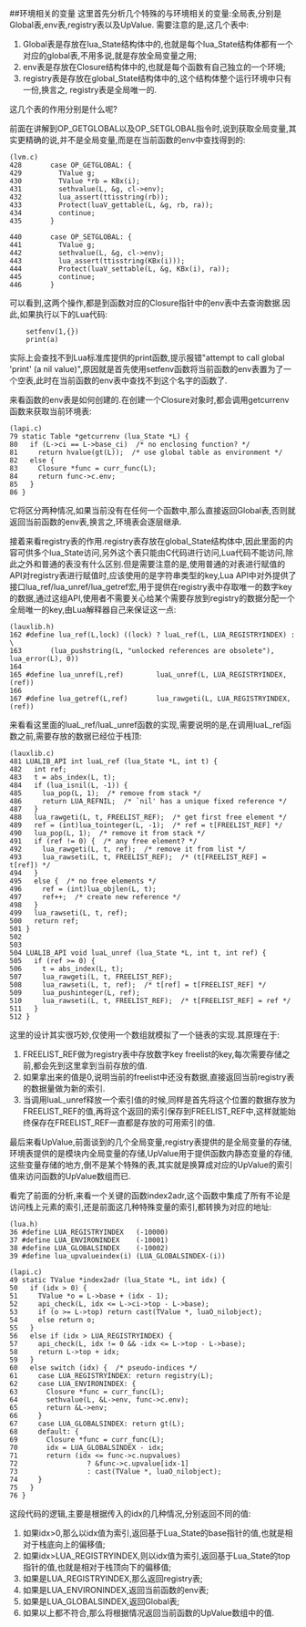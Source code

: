 ##环境相关的变量
这里首先分析几个特殊的与环境相关的变量:全局表,分别是Global表,env表,registry表以及UpValue.
需要注意的是,这几个表中:

1.	Global表是存放在lua\_State结构体中的,也就是每个lua\_State结构体都有一个对应的global表,不用多说,就是存放全局变量之用;
2.	env表是存放在Closure结构体中的,也就是每个函数有自己独立的一个环境;
3.	registry表是存放在global\_State结构体中的,这个结构体整个运行环境中只有一份,换言之, registry表是全局唯一的.

这几个表的作用分别是什么呢?

前面在讲解到OP\_GETGLOBAL以及OP\_SETGLOBAL指令时,说到获取全局变量,其实更精确的说,并不是全局变量,而是在当前函数的env中查找得到的:

```
(lvm.c)
428       case OP_GETGLOBAL: {
429         TValue g;
430         TValue *rb = KBx(i);
431         sethvalue(L, &g, cl->env);
432         lua_assert(ttisstring(rb));
433         Protect(luaV_gettable(L, &g, rb, ra));
434         continue;
435       }

440       case OP_SETGLOBAL: {
441         TValue g;
442         sethvalue(L, &g, cl->env);
443         lua_assert(ttisstring(KBx(i)));
444         Protect(luaV_settable(L, &g, KBx(i), ra));
445         continue;
446       }
```

可以看到,这两个操作,都是到函数对应的Closure指针中的env表中去查询数据.因此,如果执行以下的Lua代码:

```
	setfenv(1,{})
	print(a)
```

实际上会查找不到Lua标准库提供的print函数,提示报错"attempt to call global 'print' (a nil value)",原因就是首先使用setfenv函数将当前函数的env表置为了一个空表,此时在当前函数的env表中查找不到这个名字的函数了.

来看函数的env表是如何创建的.在创建一个Closure对象时,都会调用getcurrenv函数来获取当前环境表:

```
(lapi.c)
79 static Table *getcurrenv (lua_State *L) {
80   if (L->ci == L->base_ci)  /* no enclosing function? */
81     return hvalue(gt(L));  /* use global table as environment */
82   else {
83     Closure *func = curr_func(L);
84     return func->c.env;
85   }
86 }
```

它将区分两种情况,如果当前没有在任何一个函数中,那么直接返回Global表,否则就返回当前函数的env表,换言之,环境表会逐层继承.

接着来看registry表的作用.registry表存放在global\_State结构体中,因此里面的内容可供多个lua\_State访问,另外这个表只能由C代码进行访问,Lua代码不能访问,除此之外和普通的表没有什么区别.但是需要注意的是,使用普通的对表进行赋值的API对registry表进行赋值时,应该使用的是字符串类型的key,Lua API中对外提供了接口lua\_ref/lua\_unref/lua\_getref宏,用于提供在registry表中存取唯一的数字key的数据,通过这组API,使用者不需要关心给某个需要存放到registry的数据分配一个全局唯一的key,由Lua解释器自己来保证这一点:

```
(lauxlib.h)
162 #define lua_ref(L,lock) ((lock) ? luaL_ref(L, LUA_REGISTRYINDEX) : \
163       (lua_pushstring(L, "unlocked references are obsolete"), lua_error(L), 0))
164 
165 #define lua_unref(L,ref)        luaL_unref(L, LUA_REGISTRYINDEX, (ref))
166 
167 #define lua_getref(L,ref)       lua_rawgeti(L, LUA_REGISTRYINDEX, (ref))
```

来看看这里面的luaL\_ref/luaL\_unref函数的实现,需要说明的是,在调用luaL\_ref函数之前,需要存放的数据已经位于栈顶:

```
(lauxlib.c)
481 LUALIB_API int luaL_ref (lua_State *L, int t) {
482   int ref;
483   t = abs_index(L, t);
484   if (lua_isnil(L, -1)) {
485     lua_pop(L, 1);  /* remove from stack */
486     return LUA_REFNIL;  /* `nil' has a unique fixed reference */
487   }
488   lua_rawgeti(L, t, FREELIST_REF);  /* get first free element */
489   ref = (int)lua_tointeger(L, -1);  /* ref = t[FREELIST_REF] */
490   lua_pop(L, 1);  /* remove it from stack */
491   if (ref != 0) {  /* any free element? */
492     lua_rawgeti(L, t, ref);  /* remove it from list */
493     lua_rawseti(L, t, FREELIST_REF);  /* (t[FREELIST_REF] = t[ref]) */
494   }
495   else {  /* no free elements */
496     ref = (int)lua_objlen(L, t);
497     ref++;  /* create new reference */
498   }
499   lua_rawseti(L, t, ref);
500   return ref;
501 }
502 
503 
504 LUALIB_API void luaL_unref (lua_State *L, int t, int ref) {
505   if (ref >= 0) {
506     t = abs_index(L, t);
507     lua_rawgeti(L, t, FREELIST_REF);
508     lua_rawseti(L, t, ref);  /* t[ref] = t[FREELIST_REF] */
509     lua_pushinteger(L, ref);
510     lua_rawseti(L, t, FREELIST_REF);  /* t[FREELIST_REF] = ref */
511   }
512 }
```

这里的设计其实很巧妙,仅使用一个数组就模拟了一个链表的实现.其原理在于:
	
1.	FREELIST\_REF做为registry表中存放数字key freelist的key,每次需要存储之前,都会先到这里拿到当前存放的值.
2.	如果拿出来的值是0,说明当前的freelist中还没有数据,直接返回当前registry表的数据量做为新的索引.
3.	当调用luaL\_unref释放一个索引值的时候,同样是首先将这个位置的数据存放为FREELIST\_REF的值,再将这个返回的索引保存到FREELIST_REF中,这样就能始终保存在FREELIST\_REF一直都是存放的可用索引的值.

最后来看UpValue,前面谈到的几个全局变量,registry表提供的是全局变量的存储,环境表提供的是模块内全局变量的存储,UpValue用于提供函数内静态变量的存储,这些变量存储的地方,倒不是某个特殊的表,其实就是换算成对应的UpValue的索引值来访问函数的UpValue数组而已.

看完了前面的分析,来看一个关键的函数index2adr,这个函数中集成了所有不论是访问栈上元素的索引,还是前面这几种特殊变量的索引,都转换为对应的地址:

```
(lua.h)
36 #define LUA_REGISTRYINDEX   (-10000)
37 #define LUA_ENVIRONINDEX    (-10001)
38 #define LUA_GLOBALSINDEX    (-10002)
39 #define lua_upvalueindex(i) (LUA_GLOBALSINDEX-(i))

(lapi.c)
49 static TValue *index2adr (lua_State *L, int idx) {
50   if (idx > 0) {
51     TValue *o = L->base + (idx - 1);
52     api_check(L, idx <= L->ci->top - L->base);
53     if (o >= L->top) return cast(TValue *, luaO_nilobject);
54     else return o;
55   }
56   else if (idx > LUA_REGISTRYINDEX) {
57     api_check(L, idx != 0 && -idx <= L->top - L->base);
58     return L->top + idx;
59   }
60   else switch (idx) {  /* pseudo-indices */
61     case LUA_REGISTRYINDEX: return registry(L);
62     case LUA_ENVIRONINDEX: {
63       Closure *func = curr_func(L);
64       sethvalue(L, &L->env, func->c.env);
65       return &L->env;
66     }
67     case LUA_GLOBALSINDEX: return gt(L);
68     default: {
69       Closure *func = curr_func(L);
70       idx = LUA_GLOBALSINDEX - idx;
71       return (idx <= func->c.nupvalues)
72                 ? &func->c.upvalue[idx-1]
73                 : cast(TValue *, luaO_nilobject);
74     }
75   }
76 }
```

这段代码的逻辑,主要是根据传入的idx的几种情况,分别返回不同的值:

1.	如果idx>0,那么以idx值为索引,返回基于Lua\_State的base指针的值,也就是相对于栈底向上的偏移值;
2.	如果idx>LUA\_REGISTRYINDEX,则以idx值为索引,返回基于Lua\_State的top指针的值,也就是相对于栈顶向下的偏移值;
3.	如果是LUA\_REGISTRYINDEX,那么返回registry表;
4.	如果是LUA\_ENVIRONINDEX,返回当前函数的env表;
5.	如果是LUA\_GLOBALSINDEX,返回Global表;
6.	如果以上都不符合,那么将根据情况返回当前函数的UpValue数组中的值.





